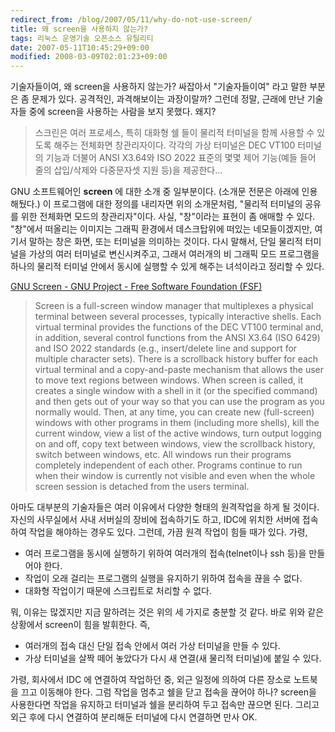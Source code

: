 ```yaml
---
redirect_from: /blog/2007/05/11/why-do-not-use-screen/
title: 왜 screen을 사용하지 않는가?
tags: 리눅스 운영기술 오픈소스 유틸리티
date: 2007-05-11T10:45:29+09:00
modified: 2008-03-09T02:01:23+09:00
---
```

기술자들이여, 왜 screen을 사용하지 않는가? 싸잡아서 "기술자들이여" 라고
말한 부분은 좀 문제가 있다. 공격적인, 과격해보이는 과장이랄까? 그런데 정말,
근래에 만난 기술자들 중에 screen을 사용하는 사람을 보지 못했다. 왜지?

> 스크린은 여러 프로세스, 특히 대화형 쉘 들이 물리적 터미널을 함께 사용할
> 수 있도록 해주는 전체화면 창관리자이다. 각각의 가상 터미널은 DEC VT100
> 터미널의 기능과 더불어 ANSI X3.64와 ISO 2022 표준의 몇몇 제어 기능(예들
> 들어 줄의 삽입/삭제와 다중문자셋 지원 등)을 제공한다...

GNU 소프트웨어인 **screen** 에 대한 소개 중 일부분이다. (소개문 전문은
아래에 인용해뒀다.) 이 프로그램에 대한 정의를 내리자면 위의 소개문처럼,
"물리적 터미널의 공유를 위한 전체화면 모드의 창관리자"이다. 사실,
"창"이라는 표현이 좀 애매할 수 있다. "창"에서 떠올리는 이미지는 그래픽
환경에서 데스크탑위에 떠있는 네모들이겠지만, 여기서 말하는 창은 화면,
또는 터미널을 의미하는 것이다. 다시 말해서, 단일 물리적 터미널을 가상의
여러 터미널로 변신시켜주고, 그래서 여러개의 비 그래픽 모드 프로그램을
하나의 물리적 터미널 안에서 동시에 실행할 수 있게 해주는 녀석이라고
정리할 수 있다.

[GNU Screen - GNU Project - Free Software Foundation (FSF)](http://www.gnu.org/software/screen/)

> Screen is a full-screen window manager that multiplexes a physical terminal between several processes, typically interactive shells. Each virtual terminal provides the functions of the DEC VT100 terminal and, in addition, several control functions from the ANSI X3.64 (ISO 6429) and ISO 2022 standards (e.g., insert/delete line and support for multiple character sets). There is a scrollback history buffer for each virtual terminal and a copy-and-paste mechanism that allows the user to move text regions between windows. When screen is called, it creates a single window with a shell in it (or the specified command) and then gets out of your way so that you can use the program as you normally would. Then, at any time, you can create new (full-screen) windows with other programs in them (including more shells), kill the current window, view a list of the active windows, turn output logging on and off, copy text between windows, view the scrollback history, switch between windows, etc. All windows run their programs completely independent of each other. Programs continue to run when their window is currently not visible and even when the whole screen session is detached from the users terminal.

아마도 대부분의 기술자들은 여러 이유에서 다양한 형태의 원격작업을 하게
될 것이다. 자신의 사무실에서 사내 서버실의 장비에 접속하기도 하고, IDC에
위치한 서버에 접속하여 작업을 해야하는 경우도 있다. 그런데, 가끔 원격
작업이 힘들 때가 있다. 가령,

- 여러 프로그램을 동시에 실행하기 위하여 여러개의 접속(telnet이나 ssh 등)을
  만들어야 한다.
- 작업이 오래 걸리는 프로그램의 실행을 유지하기 위하여 접속을 끊을 수 없다.
- 대화형 작업이기 때문에 스크립트로 처리할 수 없다.

뭐, 이유는 많겠지만 지금 말하려는 것은 위의 세 가지로 충분할 것 같다.
바로 위와 같은 상황에서 screen이 힘을 발휘한다. 즉,

- 여러개의 접속 대신 단일 접속 안에서 여러 가상 터미널을 만들 수 있다.
- 가상 터미널을 살짝 떼어 놓았다가 다시 새 연결(새 물리적 터미널)에 붙일
  수 있다.

가령, 회사에서 IDC 에 연결하여 작업하던 중, 외근 일정에 의하여 다른 장소로
노트북을 끄고 이동해야 한다. 그럼 작업을 멈추고 쉘을 닫고 접속을 끊어야
하나? screen을 사용한다면 작업을 유지하고 터미널과 쉘을 분리하여 두고
접속만 끊으면 된다. 그리고 외근 후에 다시 연결하여 분리해둔 터미널에 다시
연결하면 만사 OK.

